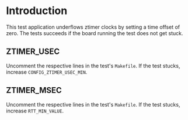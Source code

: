 # Introduction

This test application underflows ztimer clocks by setting a time offset of zero.
The tests succeeds if the board running the test does not get stuck.


## ZTIMER_USEC

Uncomment the respective lines in the test's `Makefile`. If the test stucks,
increase `CONFIG_ZTIMER_USEC_MIN`.


## ZTIMER_MSEC

Uncomment the respective lines in the test's `Makefile`. If the test stucks,
increase `RTT_MIN_VALUE`.
